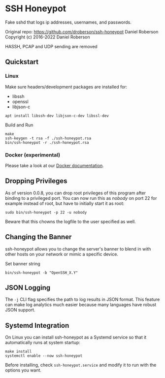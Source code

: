 # SSH Honeypot

Fake sshd that logs ip addresses, usernames, and passwords.

Original repo: https://github.com/droberson/ssh-honeypot
Daniel Roberson Copyright (c) 2016-2022 Daniel Roberson

HASSH, PCAP and UDP sending are removed

## Quickstart

### Linux

Make sure headers/development packages are installed for:

- libssh
- openssl
- libjson-c

```
apt install libssh-dev libjson-c-dev libssl-dev
```

Build and Run

```
make
ssh-keygen -t rsa -f ./ssh-honeypot.rsa
bin/ssh-honeypot -r ./ssh-honeypot.rsa
```


### Docker (experimental)

Please take a look at our [Docker documentation](docker/README.md).

## Dropping Privileges

As of version 0.0.8, you can drop root privileges of this program
after binding to a privileged port. You can now run this as _nobody_
on port 22 for example instead of root, but have to initially start it
as root:

```
sudo bin/ssh-honeypot -p 22 -u nobody
```

Beware that this chowns the logfile to the user specified as well.


## Changing the Banner

ssh-honeypot allows you to change the server's banner to blend in with
other hosts on your network or mimic a specific device.

Set banner string

```
bin/ssh-honeypot -b "OpenSSH_X.Y"
```

## JSON Logging

The `-j` CLI flag specifies the path to log results in JSON
format. This feature can make log analytics much easier because many
languages have robust JSON support.

## Systemd Integration

On Linux you can install ssh-honeypot as a Systemd service so that it
automatically runs at system startup:

```
make install
systemctl enable --now ssh-honeypot
```

Before installing, check `ssh-honeypot.service` and modify it to run
with the options you want.

